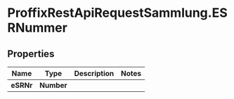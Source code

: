 # ProffixRestApiRequestSammlung.ESRNummer

## Properties
Name | Type | Description | Notes
------------ | ------------- | ------------- | -------------
**eSRNr** | **Number** |  | 


